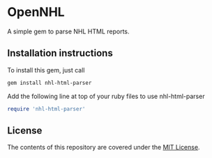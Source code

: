 # OpenNHL
A simple gem to parse NHL HTML reports.

## Installation instructions
To install this gem, just call
```sh
gem install nhl-html-parser
```
Add the following line at top of your ruby files to use nhl-html-parser
```ruby
require 'nhl-html-parser'
```
## License

The contents of this repository are covered under the [MIT License](LICENSE).
